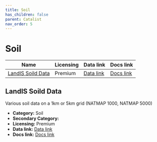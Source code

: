 ```yaml
---
title: Soil
has_children: false
parent: Catalist
nav_order: 5
---
```


# Soil

| Name                                    | Licensing | Data link                                              | Docs link                                              |
| --------------------------------------- | --------- | ------------------------------------------------------ | ------------------------------------------------------ |
| [LandIS Soild Data](#landis-soild-data) | Premium   | [Data link](https://www.landis.org.uk/data/pricer.cfm) | [Docs link](https://www.landis.org.uk/data/natmap.cfm) |

## LandIS Soild Data

Various soil data on a 1km or 5km grid (NATMAP 1000, NATMAP 5000)

- **Category:** Soil
- **Secondary Category:** 
- **Licensing:** Premium
- **Data link:** [Data link](https://www.landis.org.uk/data/pricer.cfm)
- **Docs link:** [Docs link](https://www.landis.org.uk/data/natmap.cfm)
